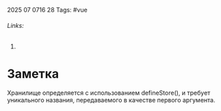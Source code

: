 2025 07 0716 28
Tags: #vue 
###### Links: 
1) 
# Заметка
Хранилище определяется с использованием defineStore(), и требует уникального названия, передаваемого в качестве первого аргумента.
```
```